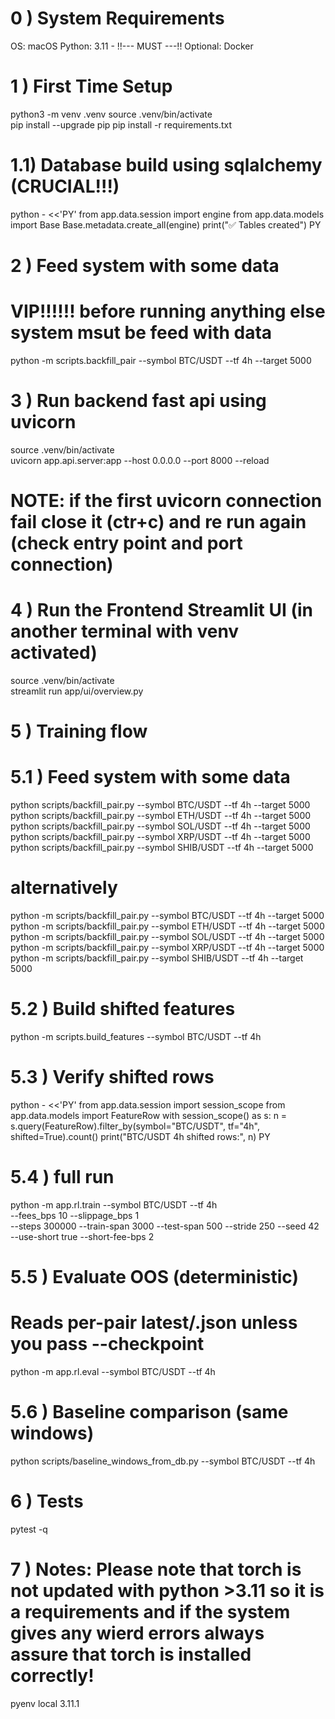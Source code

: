 # 0 ) System Requirements 
OS: macOS 
Python: 3.11 - !!--- MUST ---!!
Optional: Docker 

# 1 ) First Time Setup 
python3 -m venv .venv
source .venv/bin/activate           
pip install --upgrade pip
pip install -r requirements.txt

# 1.1) Database build using sqlalchemy (CRUCIAL!!!)
python - <<'PY'
from app.data.session import engine
from app.data.models import Base
Base.metadata.create_all(engine)
print("✅ Tables created")
PY

# 2 )  Feed system with some data
# VIP!!!!!! before running anything else system msut be feed with data
python -m scripts.backfill_pair --symbol BTC/USDT --tf 4h --target 5000

# 3 ) Run backend fast api using uvicorn 
source .venv/bin/activate           
uvicorn app.api.server:app --host 0.0.0.0 --port 8000 --reload
# NOTE: if the first uvicorn connection fail close it (ctr+c) and re run again (check entry point and port connection)

# 4 ) Run the Frontend Streamlit UI (in another terminal with venv activated)
source .venv/bin/activate           
streamlit run app/ui/overview.py


# 5 ) Training flow 

# 5.1 )  Feed system with some data
python scripts/backfill_pair.py --symbol BTC/USDT --tf 4h --target 5000
python scripts/backfill_pair.py --symbol ETH/USDT --tf 4h --target 5000
python scripts/backfill_pair.py --symbol SOL/USDT --tf 4h --target 5000
python scripts/backfill_pair.py --symbol XRP/USDT --tf 4h --target 5000
python scripts/backfill_pair.py --symbol SHIB/USDT --tf 4h --target 5000

# alternatively 
python -m scripts/backfill_pair.py --symbol BTC/USDT --tf 4h --target 5000
python -m scripts/backfill_pair.py --symbol ETH/USDT --tf 4h --target 5000
python -m scripts/backfill_pair.py --symbol SOL/USDT --tf 4h --target 5000
python -m scripts/backfill_pair.py --symbol XRP/USDT --tf 4h --target 5000
python -m scripts/backfill_pair.py --symbol SHIB/USDT --tf 4h --target 5000

# 5.2 ) Build shifted features
python -m scripts.build_features --symbol BTC/USDT --tf 4h

# 5.3 ) Verify shifted rows
python - <<'PY'
from app.data.session import session_scope
from app.data.models import FeatureRow
with session_scope() as s:
    n = s.query(FeatureRow).filter_by(symbol="BTC/USDT", tf="4h", shifted=True).count()
print("BTC/USDT 4h shifted rows:", n)
PY

# 5.4 ) full run 
python -m app.rl.train --symbol BTC/USDT --tf 4h \
  --fees_bps 10 --slippage_bps 1 \
  --steps 300000 --train-span 3000 --test-span 500 --stride 250 --seed 42 \
  --use-short true --short-fee-bps 2

# 5.5 ) Evaluate OOS (deterministic)
# Reads per-pair latest/<PAIR>.json unless you pass --checkpoint
python -m app.rl.eval --symbol BTC/USDT --tf 4h


# 5.6 ) Baseline comparison (same windows)
python scripts/baseline_windows_from_db.py --symbol BTC/USDT --tf 4h


# 6 ) Tests 
pytest -q

# 7 ) Notes: Please note that torch is not updated with python >3.11 so it is a requirements and if the system gives any wierd errors always assure that torch is installed correctly! 
pyenv local 3.11.1
